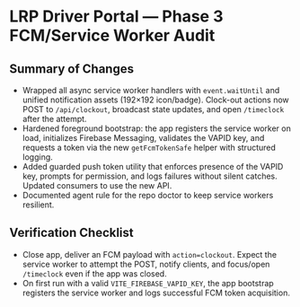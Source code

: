 # LRP Driver Portal — Phase 3 FCM/Service Worker Audit

## Summary of Changes
- Wrapped all async service worker handlers with `event.waitUntil` and unified notification assets (192×192 icon/badge). Clock-out actions now POST to `/api/clockout`, broadcast state updates, and open `/timeclock` after the attempt.
- Hardened foreground bootstrap: the app registers the service worker on load, initializes Firebase Messaging, validates the VAPID key, and requests a token via the new `getFcmTokenSafe` helper with structured logging.
- Added guarded push token utility that enforces presence of the VAPID key, prompts for permission, and logs failures without silent catches. Updated consumers to use the new API.
- Documented agent rule for the repo doctor to keep service workers resilient.

## Verification Checklist
- Close app, deliver an FCM payload with `action=clockout`. Expect the service worker to attempt the POST, notify clients, and focus/open `/timeclock` even if the app was closed.
- On first run with a valid `VITE_FIREBASE_VAPID_KEY`, the app bootstrap registers the service worker and logs successful FCM token acquisition.
